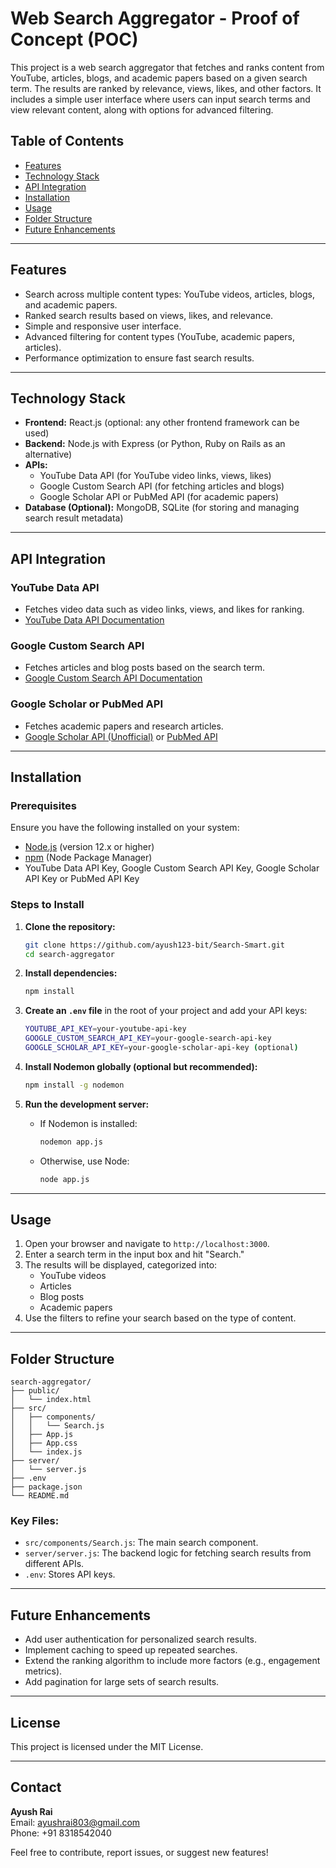 
# Web Search Aggregator - Proof of Concept (POC)

This project is a web search aggregator that fetches and ranks content from YouTube, articles, blogs, and academic papers based on a given search term. The results are ranked by relevance, views, likes, and other factors. It includes a simple user interface where users can input search terms and view relevant content, along with options for advanced filtering.

## Table of Contents
- [Features](#features)
- [Technology Stack](#technology-stack)
- [API Integration](#api-integration)
- [Installation](#installation)
- [Usage](#usage)
- [Folder Structure](#folder-structure)
- [Future Enhancements](#future-enhancements)

---

## Features
- Search across multiple content types: YouTube videos, articles, blogs, and academic papers.
- Ranked search results based on views, likes, and relevance.
- Simple and responsive user interface.
- Advanced filtering for content types (YouTube, academic papers, articles).
- Performance optimization to ensure fast search results.

---

## Technology Stack
- **Frontend:** React.js (optional: any other frontend framework can be used)
- **Backend:** Node.js with Express (or Python, Ruby on Rails as an alternative)
- **APIs:**
  - YouTube Data API (for YouTube video links, views, likes)
  - Google Custom Search API (for fetching articles and blogs)
  - Google Scholar API or PubMed API (for academic papers)
- **Database (Optional):** MongoDB, SQLite (for storing and managing search result metadata)

---

## API Integration
### YouTube Data API
- Fetches video data such as video links, views, and likes for ranking.
- [YouTube Data API Documentation](https://developers.google.com/youtube/v3)

### Google Custom Search API
- Fetches articles and blog posts based on the search term.
- [Google Custom Search API Documentation](https://developers.google.com/custom-search/v1/overview)

### Google Scholar or PubMed API
- Fetches academic papers and research articles.
- [Google Scholar API (Unofficial)](https://serpapi.com/google-scholar-api) or [PubMed API](https://www.ncbi.nlm.nih.gov/home/develop/api/)

---

## Installation

### Prerequisites
Ensure you have the following installed on your system:
- [Node.js](https://nodejs.org/) (version 12.x or higher)
- [npm](https://www.npmjs.com/) (Node Package Manager)
- YouTube Data API Key, Google Custom Search API Key, Google Scholar API Key or PubMed API Key

### Steps to Install

1. **Clone the repository:**

   ```bash
   git clone https://github.com/ayush123-bit/Search-Smart.git
   cd search-aggregator
   ```

2. **Install dependencies:**

   ```bash
   npm install
   ```

3. **Create an `.env` file** in the root of your project and add your API keys:

   ```bash
   YOUTUBE_API_KEY=your-youtube-api-key
   GOOGLE_CUSTOM_SEARCH_API_KEY=your-google-search-api-key
   GOOGLE_SCHOLAR_API_KEY=your-google-scholar-api-key (optional)
   ```

4. **Install Nodemon globally (optional but recommended):**

   ```bash
   npm install -g nodemon
   ```

5. **Run the development server:**

   - If Nodemon is installed:
   
     ```bash
     nodemon app.js
     ```

   - Otherwise, use Node:

     ```bash
     node app.js
     ```

---

## Usage

1. Open your browser and navigate to `http://localhost:3000`.
2. Enter a search term in the input box and hit "Search."
3. The results will be displayed, categorized into:
   - YouTube videos
   - Articles
   - Blog posts
   - Academic papers
4. Use the filters to refine your search based on the type of content.

---

## Folder Structure
```
search-aggregator/
├── public/
│   └── index.html
├── src/
│   ├── components/
│   │   └── Search.js
│   ├── App.js
│   ├── App.css
│   └── index.js
├── server/
│   └── server.js
├── .env
├── package.json
└── README.md
```

### Key Files:
- `src/components/Search.js`: The main search component.
- `server/server.js`: The backend logic for fetching search results from different APIs.
- `.env`: Stores API keys.
  
---

## Future Enhancements
- Add user authentication for personalized search results.
- Implement caching to speed up repeated searches.
- Extend the ranking algorithm to include more factors (e.g., engagement metrics).
- Add pagination for large sets of search results.

---

## License
This project is licensed under the MIT License.

---

## Contact
**Ayush Rai**  
Email: ayushrai803@gmail.com  
Phone: +91 8318542040

Feel free to contribute, report issues, or suggest new features!
